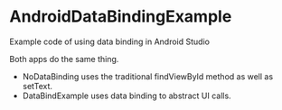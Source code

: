 # AndroidDataBindingExample
Example code of using data binding in Android Studio

Both apps do the same thing. 
* NoDataBinding uses the traditional findViewById method as well as setText.
* DataBindExample uses data binding to abstract UI calls.
